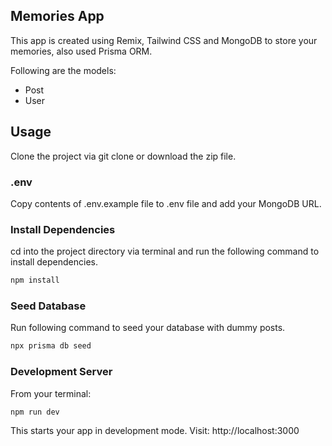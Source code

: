 ## Memories App

This app is created using Remix, Tailwind CSS and MongoDB to store your memories, also used Prisma ORM.

Following are the models:

-   Post
-   User

## Usage

Clone the project via git clone or download the zip file.

### .env

Copy contents of .env.example file to .env file and add your MongoDB URL.

### Install Dependencies

cd into the project directory via terminal and run the following command to install dependencies.

```sh
npm install
```

### Seed Database

Run following command to seed your database with dummy posts.

```sh
npx prisma db seed
```

### Development Server

From your terminal:

```sh
npm run dev
```

This starts your app in development mode. Visit: http://localhost:3000
